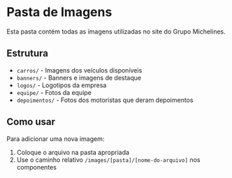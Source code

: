 # Pasta de Imagens

Esta pasta contém todas as imagens utilizadas no site do Grupo Michelines.

## Estrutura

- `carros/` - Imagens dos veículos disponíveis
- `banners/` - Banners e imagens de destaque
- `logos/` - Logotipos da empresa
- `equipe/` - Fotos da equipe
- `depoimentos/` - Fotos dos motoristas que deram depoimentos

## Como usar

Para adicionar uma nova imagem:
1. Coloque o arquivo na pasta apropriada
2. Use o caminho relativo `/images/[pasta]/[nome-do-arquivo]` nos componentes
